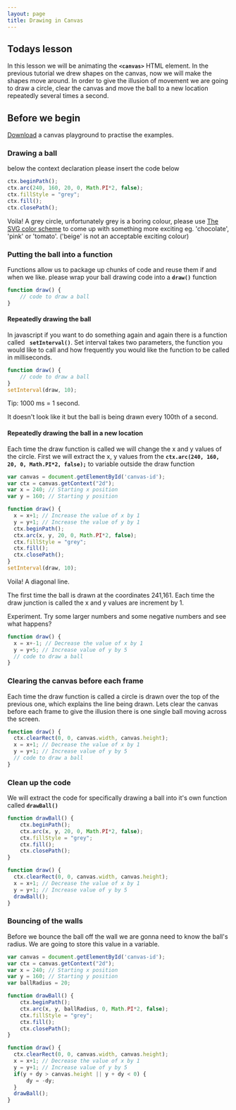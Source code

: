 ```yaml
---
layout: page
title: Drawing in Canvas
---
```


## Todays lesson

In this lesson we will be animating the **`<canvas>`** HTML element.
In the previous tutorial we drew shapes on the canvas, now we will make the shapes move around.
In order to give the illusion of movement we are going to draw a circle, clear the canvas and move the ball to a new location repeatedly several times a second.

## Before we begin

[Download](https://gist.github.com/despo/e4770ca5afeaf70c23bc/download) a canvas playground to practise the examples.

### Drawing a ball
below the context declaration please insert the code below
```javascript
ctx.beginPath();
ctx.arc(240, 160, 20, 0, Math.PI*2, false);
ctx.fillStyle = "grey";
ctx.fill();
ctx.closePath();
```

Voila! A grey circle, unfortunately grey is a boring colour, please use [The SVG color scheme](http://www.graphviz.org/doc/info/colors.html#svg) to come up with something more exciting eg. 'chocolate', 'pink' or 'tomato'. ('beige' is not an acceptable exciting colour)

### Putting the ball into a function
Functions allow us to package up chunks of code and reuse them if and when we like.
please wrap your ball drawing code into a **`draw()`** function
```javascript
function draw() {
    // code to draw a ball
}
```

#### Repeatedly drawing the ball
In javascript if you want to do something again and again there is a function called **` setInterval()`**. Set interval takes two parameters, the function you would like to call and how frequently you would like the function to be called in milliseconds.

```javascript
function draw() {
    // code to draw a ball
}
setInterval(draw, 10);
```
Tip: 1000 ms = 1 second.

It doesn't look like it but the ball is being drawn every 100th of a second.

#### Repeatedly drawing the ball in a new location
Each time the draw function is called we will change the x and y values of the circle.
First we will extract the x, y values from the **`ctx.arc(240, 160, 20, 0, Math.PI*2, false);`** to variable outside the draw function

```javascript
var canvas = document.getElementById('canvas-id');
var ctx = canvas.getContext("2d");
var x = 240; // Starting x position
var y = 160; // Starting y position

function draw() {
  x = x+1; // Increase the value of x by 1
  y = y+1; // Increase the value of y by 1
  ctx.beginPath();
  ctx.arc(x, y, 20, 0, Math.PI*2, false);
  ctx.fillStyle = "grey";
  ctx.fill();
  ctx.closePath();
}
setInterval(draw, 10);
```
Voila! A diagonal line.

The first time the ball is drawn at the coordinates 241,161. Each time the draw junction is called the x and y values are increment by 1.

Experiment. Try some larger numbers and some negative numbers and see what happens?
```javascript
function draw() {
  x = x+-1; // Decrease the value of x by 1
  y = y+5; // Increase value of y by 5
  // code to draw a ball
}
```

### Clearing the canvas before each frame
Each time the draw function is called a circle is drawn over the top of the previous one, which explains the line being drawn. Lets clear the canvas before each frame to give the illusion there is one single ball moving across the screen.
```javascript
function draw() {
  ctx.clearRect(0, 0, canvas.width, canvas.height);
  x = x+1; // Decrease the value of x by 1
  y = y+1; // Increase value of y by 5
  // code to draw a ball
}
```
### Clean up the code
We will extract the code for specifically drawing a ball into it's own function called **`drawBall()`**
```javascript
function drawBall() {
    ctx.beginPath();
    ctx.arc(x, y, 20, 0, Math.PI*2, false);
    ctx.fillStyle = "grey";
    ctx.fill();
    ctx.closePath();
}

function draw() {
  ctx.clearRect(0, 0, canvas.width, canvas.height);
  x = x+1; // Decrease the value of x by 1
  y = y+1; // Increase value of y by 5
  drawBall();
}
```
### Bouncing of the walls
Before we bounce the ball off the wall we are gonna need to know the ball's radius. We are going to store this value in a variable.
```javascript
var canvas = document.getElementById('canvas-id');
var ctx = canvas.getContext("2d");
var x = 240; // Starting x position
var y = 160; // Starting y position
var ballRadius = 20;

function drawBall() {
    ctx.beginPath();
    ctx.arc(x, y, ballRadius, 0, Math.PI*2, false);
    ctx.fillStyle = "grey";
    ctx.fill();
    ctx.closePath();
}
```

```javascript
function draw() {
  ctx.clearRect(0, 0, canvas.width, canvas.height);
  x = x+1; // Decrease the value of x by 1
  y = y+1; // Increase value of y by 5
  if(y + dy > canvas.height || y + dy < 0) {
      dy = -dy;
  }
  drawBall();
}
```
